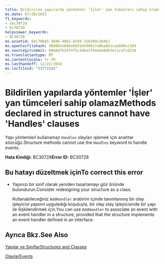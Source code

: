 ```yaml
---
title: Bildirilen yapılarda yöntemler 'İşler' yan tümceleri sahip olamaz
ms.date: 07/20/2015
f1_keywords:
- vbc30728
- bc30728
helpviewer_keywords:
- BC30728
ms.assetid: 64c70bb5-3696-4865-8194-328394c2b4b1
ms.openlocfilehash: 9880b5a660a9655eb9081fe8ba8b1caa8d0cc504
ms.sourcegitcommit: 0888d7b24f475c346a3f444de8d83ec1ca7cd234
ms.translationtype: MT
ms.contentlocale: tr-TR
ms.lasthandoff: 12/22/2018
ms.locfileid: "53772242"
---
```

# <a name="methods-declared-in-structures-cannot-have-handles-clauses"></a><span data-ttu-id="7a8b1-102">Bildirilen yapılarda yöntemler 'İşler' yan tümceleri sahip olamaz</span><span class="sxs-lookup"><span data-stu-id="7a8b1-102">Methods declared in structures cannot have 'Handles' clauses</span></span>
<span data-ttu-id="7a8b1-103">Yapı yöntemleri kullanamaz `Handles` olayları işlemek için anahtar sözcüğü.</span><span class="sxs-lookup"><span data-stu-id="7a8b1-103">Structure methods cannot use the `Handles` keyword to handle events.</span></span>  
  
 <span data-ttu-id="7a8b1-104">**Hata Kimliği:** BC30728</span><span class="sxs-lookup"><span data-stu-id="7a8b1-104">**Error ID:** BC30728</span></span>  
  
## <a name="to-correct-this-error"></a><span data-ttu-id="7a8b1-105">Bu hatayı düzeltmek için</span><span class="sxs-lookup"><span data-stu-id="7a8b1-105">To correct this error</span></span>  
  
-   <span data-ttu-id="7a8b1-106">Yapınızı bir sınıf olarak yeniden tasarlamayı göz önünde bulundurun.</span><span class="sxs-lookup"><span data-stu-id="7a8b1-106">Consider redesigning your structure as a class.</span></span>  
  
     <span data-ttu-id="7a8b1-107">Kullanabileceğiniz `AddHandler` arabirim içinde tanımlanmış bir olay işleyicisi yapının uyguladığı koşuluyla, bir olay olay işleyicisinde bir yapı ile ilişkilendirmek için.</span><span class="sxs-lookup"><span data-stu-id="7a8b1-107">You can use `AddHandler` to associate an event with an event handler in a structure, provided that the structure implements an event handler defined in an interface.</span></span>  
  
## <a name="see-also"></a><span data-ttu-id="7a8b1-108">Ayrıca Bkz.</span><span class="sxs-lookup"><span data-stu-id="7a8b1-108">See Also</span></span>  
 [<span data-ttu-id="7a8b1-109">Yapılar ve Sınıflar</span><span class="sxs-lookup"><span data-stu-id="7a8b1-109">Structures and Classes</span></span>](../../visual-basic/programming-guide/language-features/data-types/structures-and-classes.md)  
   
 [<span data-ttu-id="7a8b1-110">Olaylar</span><span class="sxs-lookup"><span data-stu-id="7a8b1-110">Events</span></span>](../../visual-basic/programming-guide/language-features/events/index.md)  
 

